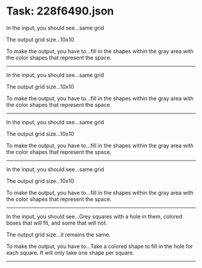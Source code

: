 # Task: 228f6490.json

In the input, you should see...same grid

The output grid size...10x10

To make the output, you have to...fill in the shapes within the gray area with the color shapes that represent the space.

---

In the input, you should see...same grid

The output grid size...10x10

To make the output, you have to...fill in the shapes within the gray area with the color shapes that represent the space.

---

In the input, you should see...same grid

The output grid size...10x10

To make the output, you have to...fill in the shapes within the gray area with the color shapes that represent the space.

---

In the input, you should see...same grid

The output grid size...10x10

To make the output, you have to...fill in the shapes within the gray area with the color shapes that represent the space.

---

In the input, you should see...Grey squares with a hole in them, colored boxes that will fit, and some that will not.

The output grid size...it remains the same.

To make the output, you have to...Take a colored shape to fill in the hole for each square. It will only take one shape per square.

---

